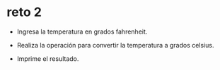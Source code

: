 
# reto 2
- Ingresa la temperatura en grados fahrenheit.

- Realiza la operación para convertir la temperatura a grados celsius.

- Imprime el resultado.